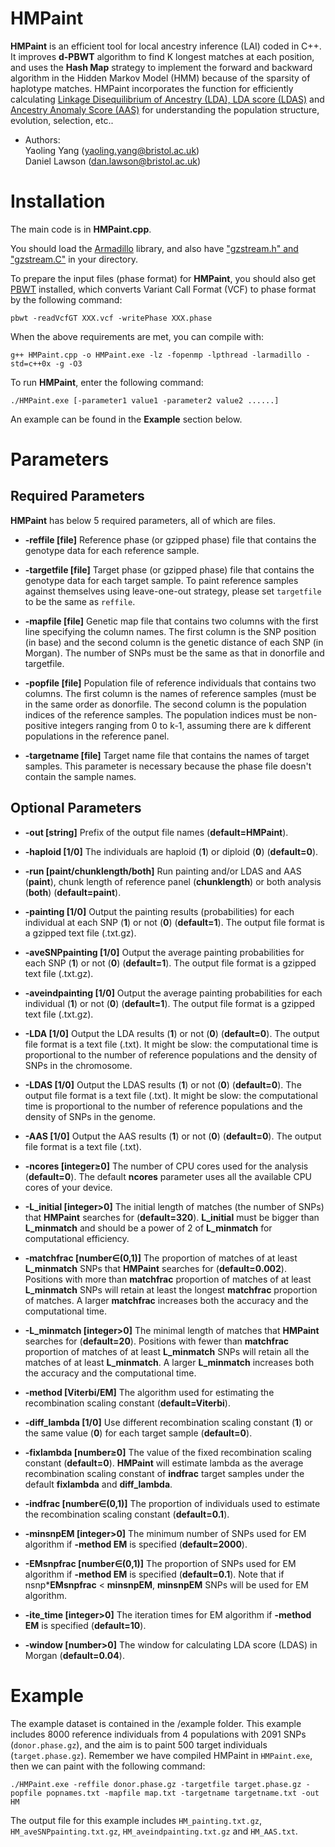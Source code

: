 # HMPaint
**HMPaint** is an efficient tool for local ancestry inference (LAI) coded in C++. It improves **d-PBWT** algorithm to find K longest matches at each position, and uses the **Hash Map** strategy to implement the forward and backward algorithm in the Hidden Markov Model (HMM) because of the sparsity of haplotype matches. HMPaint incorporates the function for efficiently calculating [Linkage Disequilibrium of Ancestry (LDA), LDA score (LDAS)](https://github.com/YaolingYang/LDAandLDAscore) and [Ancestry Anomaly Score (AAS)](https://github.com/danjlawson/ms_paper) for understanding the population structure, evolution, selection, etc..  

-   Authors:  
    Yaoling Yang (<yaoling.yang@bristol.ac.uk>)  
    Daniel Lawson (<dan.lawson@bristol.ac.uk>)

# Installation

The main code is in **HMPaint.cpp**.

You should load the [Armadillo](https://arma.sourceforge.net/download.html) library, and also have ["gzstream.h" and "gzstream.C"](https://www.cs.unc.edu/Research/compgeom/gzstream/) in your directory. 

To prepare the input files (phase format) for **HMPaint**, you should also get [PBWT](https://github.com/richarddurbin/pbwt) installed, which converts Variant Call Format (VCF) to phase format by the following command:

``
pbwt -readVcfGT XXX.vcf -writePhase XXX.phase
``

When the above requirements are met, you can compile with:

``
g++ HMPaint.cpp -o HMPaint.exe -lz -fopenmp -lpthread -larmadillo -std=c++0x -g -O3
``

To run **HMPaint**, enter the following command:

``
./HMPaint.exe [-parameter1 value1 -parameter2 value2 ......]
``

An example can be found in the **Example** section below.

# Parameters

## Required Parameters

**HMPaint** has below 5 required parameters, all of which are files.

* **-reffile [file]** Reference phase (or gzipped phase) file that contains the genotype data for each reference sample.

* **-targetfile [file]** Target phase (or gzipped phase) file that contains the genotype data for each target sample. To paint reference samples against themselves using leave-one-out strategy, please set ``targetfile`` to be the same as ``reffile``.

* **-mapfile [file]** Genetic map file that contains two columns with the first line specifying the column names. The first column is the SNP position (in base) and the second column is the genetic distance of each SNP (in Morgan). The number of SNPs must be the same as that in donorfile and targetfile.

* **-popfile [file]** Population file of reference individuals that contains two columns. The first column is the names of reference samples (must be in the same order as donorfile. The second column is the population indices of the reference samples. The population indices must be non-positive integers ranging from 0 to k-1, assuming there are k different populations in the reference panel.

* **-targetname [file]** Target name file that contains the names of target samples. This parameter is necessary because the phase file doesn't contain the sample names.

## Optional Parameters

* **-out [string]** Prefix of the output file names (**default=HMPaint**).

* **-haploid [1/0]** The individuals are haploid (**1**) or diploid (**0**) (**default=0**).

* **-run [paint/chunklength/both]** Run painting and/or LDAS and AAS (**paint**), chunk length of reference panel (**chunklength**) or both analysis (**both**) (**default=paint**).

* **-painting [1/0]** Output the painting results (probabilities) for each individual at each SNP (**1**) or not (**0**) (**default=1**). The output file format is a gzipped text file (.txt.gz).

* **-aveSNPpainting [1/0]** Output the average painting probabilities for each SNP (**1**) or not (**0**) (**default=1**). The output file format is a gzipped text file (.txt.gz).

* **-aveindpainting [1/0]** Output the average painting probabilities for each individual (**1**) or not (**0**) (**default=1**). The output file format is a gzipped text file (.txt.gz).

* **-LDA [1/0]** Output the LDA results (**1**) or not (**0**) (**default=0**). The output file format is a text file (.txt). It might be slow: the computational time is proportional to the number of reference populations and the density of SNPs in the chromosome.

* **-LDAS [1/0]** Output the LDAS results (**1**) or not (**0**) (**default=0**). The output file format is a text file (.txt). It might be slow: the computational time is proportional to the number of reference populations and the density of SNPs in the genome.

* **-AAS [1/0]** Output the AAS results (**1**) or not (**0**) (**default=0**). The output file format is a text file (.txt).

* **-ncores [integer&ge;0]** The number of CPU cores used for the analysis (**default=0**). The default **ncores** parameter uses all the available CPU cores of your device.

* **-L_initial [integer>0]** The initial length of matches (the number of SNPs) that **HMPaint** searches for (**default=320**). **L_initial** must be bigger than **L_minmatch** and should be a power of 2 of **L_minmatch** for computational efficiency.

* **-matchfrac [number&isin;(0,1)]** The proportion of matches of at least **L_minmatch** SNPs that **HMPaint** searches for (**default=0.002**). Positions with more than **matchfrac** proportion of matches of at least **L_minmatch** SNPs will retain at least the longest **matchfrac** proportion of matches. A larger **matchfrac** increases both the accuracy and the computational time.

* **-L_minmatch [integer>0]** The minimal length of matches that **HMPaint** searches for (**default=20**). Positions with fewer than **matchfrac** proportion of matches of at least **L_minmatch** SNPs will retain all the matches of at least **L_minmatch**. A larger **L_minmatch** increases both the accuracy and the computational time.

* **-method [Viterbi/EM]** The algorithm used for estimating the recombination scaling constant (**default=Viterbi**).

* **-diff_lambda [1/0]** Use different recombination scaling constant (**1**) or the same value (**0**) for each target sample (**default=0**).

* **-fixlambda [number&ge;0]** The value of the fixed recombination scaling constant (**default=0**). **HMPaint** will estimate lambda as the average recombination scaling constant of **indfrac** target samples under the default **fixlambda** and **diff_lambda**.

* **-indfrac [number&isin;(0,1)]** The proportion of individuals used to estimate the recombination scaling constant (**default=0.1**).

* **-minsnpEM [integer>0]** The minimum number of SNPs used for EM algorithm if **-method EM** is specified (**default=2000**).

* **-EMsnpfrac [number&isin;(0,1)]** The proportion of SNPs used for EM algorithm if **-method EM** is specified (**default=0.1**). Note that if nsnp***EMsnpfrac** < **minsnpEM**, **minsnpEM** SNPs will be used for EM algorithm.

* **-ite_time [integer>0]** The iteration times for EM algorithm if **-method EM** is specified (**default=10**).

* **-window [number>0]** The window for calculating LDA score (LDAS) in Morgan (**default=0.04**).

# Example
The example dataset is contained in the /example folder. This example includes 8000 reference individuals from 4 populations with 2091 SNPs (``donor.phase.gz``), and the aim is to paint 500 target individuals (``target.phase.gz``). Remember we have compiled HMPaint in ``HMPaint.exe``, then we can paint with the following command:

``
./HMPaint.exe -reffile donor.phase.gz -targetfile target.phase.gz -popfile popnames.txt -mapfile map.txt -targetname targetname.txt -out HM
``

The output file for this example includes ``HM_painting.txt.gz``, ``HM_aveSNPpainting.txt.gz``, ``HM_aveindpainting.txt.gz`` and ``HM_AAS.txt``.
